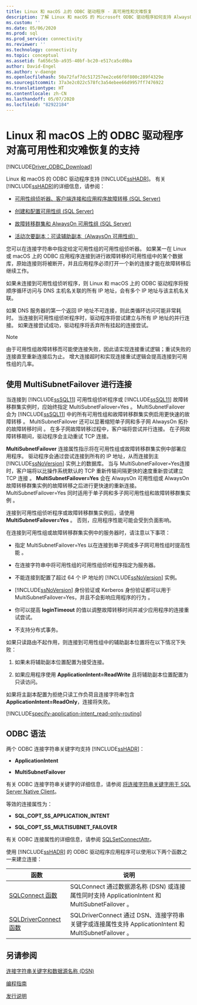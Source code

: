 ```yaml
---
title: Linux 和 macOS 上的 ODBC 驱动程序 - 高可用性和灾难恢复
description: 了解 Linux 和 macOS 的 Microsoft ODBC 驱动程序如何支持 AlwaysOn 可用性组。
ms.custom: ''
ms.date: 05/06/2020
ms.prod: sql
ms.prod_service: connectivity
ms.reviewer: ''
ms.technology: connectivity
ms.topic: conceptual
ms.assetid: fa656c5b-a935-40bf-bc20-e517ca5cd0ba
author: David-Engel
ms.author: v-daenge
ms.openlocfilehash: 50a72faf7dc517257ee2ce66f0f800c289f4329e
ms.sourcegitcommit: 37a3e2c022c578fc3a54ebee66d9957ff7476922
ms.translationtype: HT
ms.contentlocale: zh-CN
ms.lasthandoff: 05/07/2020
ms.locfileid: "82922184"
---
```

# <a name="odbc-driver-on-linux-and-macos-support-for-high-availability-and-disaster-recovery"></a>Linux 和 macOS 上的 ODBC 驱动程序对高可用性和灾难恢复的支持
[!INCLUDE[Driver_ODBC_Download](../../../includes/driver_odbc_download.md)]

Linux 和 macOS 的 ODBC 驱动程序支持 [!INCLUDE[ssHADR](../../../includes/sshadr_md.md)]。 有关 [!INCLUDE[ssHADR](../../../includes/sshadr_md.md)]的详细信息，请参阅：  
  
-   [可用性组侦听器、客户端连接和应用程序故障转移 (SQL Server)](../../../database-engine/availability-groups/windows/listeners-client-connectivity-application-failover.md)  
  
-   [创建和配置可用性组 (SQL Server)](../../../database-engine/availability-groups/windows/creation-and-configuration-of-availability-groups-sql-server.md)  
  
-   [故障转移群集和 AlwaysOn 可用性组 (SQL Server)](../../../database-engine/availability-groups/windows/failover-clustering-and-always-on-availability-groups-sql-server.md)  
  
-   [活动次要副本：可读辅助副本（AlwaysOn 可用性组）](../../../database-engine/availability-groups/windows/active-secondaries-readable-secondary-replicas-always-on-availability-groups.md)  
  
您可以在连接字符串中指定给定可用性组的可用性组侦听器。 如果某一在 Linux 或 macOS 上的 ODBC 应用程序连接到进行故障转移的可用性组中的某个数据库，原始连接则将被断开，并且应用程序必须打开一个新的连接才能在故障转移后继续工作。

如果未连接到可用性组侦听程序，则 Linux 和 macOS 上的 ODBC 驱动程序将按顺序循环访问与 DNS 主机名关联的所有 IP 地址，会有多个 IP 地址与该主机名关联。

如果 DNS 服务器的第一个返回 IP 地址不可连接，则此类循环访问可能非常耗时。 当连接到可用性组侦听程序时，驱动程序将尝试建立与所有 IP 地址的并行连接。 如果连接尝试成功，驱动程序将丢弃所有挂起的连接尝试。

> [!NOTE]  
> 由于可用性组故障转移而可能使连接失败，因此请实现连接重试逻辑；重试失败的连接直至重新连接后为止。 增大连接超时和实现连接重试逻辑会提高连接到可用性组的几率。

## <a name="connecting-with-multisubnetfailover"></a>使用 MultiSubnetFailover 进行连接

当连接到 [!INCLUDE[ssSQL11](../../../includes/sssql11-md.md)] 可用性组侦听程序或 [!INCLUDE[ssSQL11](../../../includes/sssql11-md.md)] 故障转移群集实例时，应始终指定 MultiSubnetFailover=Yes  。 MultiSubnetFailover 会为 [!INCLUDE[ssSQL11](../../../includes/sssql11-md.md)] 中的所有可用性组和故障转移群集实例启用更快速的故障转移  。 MultiSubnetFailover 还可以显著缩短单子网和多子网 AlwaysOn 拓扑的故障转移时间  。 在多子网故障转移过程中，客户端将尝试并行连接。 在子网故障转移期间，驱动程序会主动重试 TCP 连接。

**MultiSubnetFailover** 连接属性指示将在可用性组或故障转移群集实例中部署应用程序。 驱动程序会通过尝试连接到所有的 IP 地址，从而连接到主 [!INCLUDE[ssNoVersion](../../../includes/ssnoversion-md.md)] 实例上的数据库。 当与 MultiSubnetFailover=Yes连接时，客户端将以比操作系统默认的 TCP 重新传输间隔更快的速度重新尝试建立 TCP 连接  。 **MultiSubnetFailover=Yes** 会在 AlwaysOn 可用性组或 AlwaysOn 故障转移群集实例的故障转移之后进行更快速的重新连接。 MultiSubnetFailover=Yes 同时适用于单子网和多子网可用性组和故障转移群集实例  。  

连接到可用性组侦听程序或故障转移群集实例后，请使用 **MultiSubnetFailover=Yes** 。 否则，应用程序性能可能会受到负面影响。

在连接到可用性组或故障转移群集实例中的服务器时，请注意以下事项：
  
-   指定 MultiSubnetFailover=Yes 以在连接到单子网或多子网可用性组时提高性能  。

-   在连接字符串中将可用性组的可用性组侦听程序指定为服务器。
  
-   不能连接到配置了超过 64 个 IP 地址的 [!INCLUDE[ssNoVersion](../../../includes/ssnoversion-md.md)] 实例。

-   [!INCLUDE[ssNoVersion](../../../includes/ssnoversion-md.md)] 身份验证或 Kerberos 身份验证都可以用于 MultiSubnetFailover=Yes，并且不会影响应用程序的行为  。

-   你可以提高 **loginTimeout** 的值以调整故障转移时间并减少应用程序的连接重试尝试。

-   不支持分布式事务。  
  
如果只读路由不起作用，则连接到可用性组中的辅助副本位置将在以下情况下失败：  
  
1.  如果未将辅助副本位置配置为接受连接。  
  
2.  如果应用程序使用 **ApplicationIntent=ReadWrite** 且将辅助副本位置配置为只读访问。  
  
如果将主副本配置为拒绝只读工作负荷且连接字符串包含 **ApplicationIntent=ReadOnly**，连接将失败。  


[!INCLUDE[specify-application-intent_read-only-routing](~/includes/paragraph-content/specify-application-intent-read-only-routing.md)]


## <a name="odbc-syntax"></a>ODBC 语法

两个 ODBC 连接字符串关键字均支持 [!INCLUDE[ssHADR](../../../includes/sshadr_md.md)]：  
  
-   **ApplicationIntent**  
  
-   **MultiSubnetFailover**  
  
有关 ODBC 连接字符串关键字的详细信息，请参阅 [将连接字符串关键字用于 SQL Server Native Client](../../../relational-databases/native-client/applications/using-connection-string-keywords-with-sql-server-native-client.md)。  
  
等效的连接属性为：
  
-   **SQL_COPT_SS_APPLICATION_INTENT**  
  
-   **SQL_COPT_SS_MULTISUBNET_FAILOVER**  
  
有关 ODBC 连接属性的详细信息，请参阅 [SQLSetConnectAttr](../../../relational-databases/native-client-odbc-api/sqlsetconnectattr.md)。  
  
使用 [!INCLUDE[ssHADR](../../../includes/sshadr_md.md)] 的 ODBC 驱动程序应用程序可以使用以下两个函数之一来建立连接：  
  
|函数|说明|  
|------------|---------------|  
|[SQLConnect 函数](../../../odbc/reference/syntax/sqlconnect-function.md)|SQLConnect 通过数据源名称 (DSN) 或连接属性同时支持 ApplicationIntent 和 MultiSubnetFailover    。|  
|[SQLDriverConnect 函数](../../../odbc/reference/syntax/sqldriverconnect-function.md)|SQLDriverConnect 通过 DSN、连接字符串关键字或连接属性支持 ApplicationIntent 和 MultiSubnetFailover    。|
  
## <a name="see-also"></a>另请参阅  

[连接字符串关键字和数据源名称 (DSN)](../../../connect/odbc/linux-mac/connection-string-keywords-and-data-source-names-dsns.md)

[编程指南](../../../connect/odbc/linux-mac/programming-guidelines.md)

[发行说明](../../../connect/odbc/linux-mac/release-notes-odbc-sql-server-linux-mac.md)  
